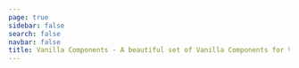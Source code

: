 ```yaml
---
page: true
sidebar: false
search: false
navbar: false
title: Vanilla Components - A beautiful set of Vanilla Components for Vue 3 + Tailwind CSS
---
```


<script setup>
import Home from '/@theme/components/Home.vue';
</script>

<Home />

<VanillaWrapper src="demo" />
